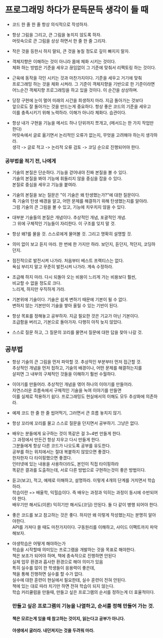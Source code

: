 # 프로그래밍 하다가 문득문득 생각이 들 때
* 코드 한 줄 한 줄 항상 의식적으로 작성하자.   

* 항상 그림을 그리고, 큰 그림을 놓치지 않도록 하자.  
  머릿속으로 큰 그림을 상상 하면서 한 줄 한 줄 그리자.

* 작은 것을 등한시 하지 말되, 큰 것을 놓칠 정도로 깊이 빠지지 말자.   

* 객체지향은 이해하는 것이 아니라 몸에 체화 시키는 것이다.    
  체화 하는 방법은 기준을 세우고 끊임없이 그 기준에 맞춰서 리팩토링 하는 것이다.    

* 근육에 동작을 각인 시키는 것과 마찬가지이다. 기준을 세우고 거기에 맞춰    
  프로그래밍 하는 것을 체화 시켜라. 그 기준이 객체지향을 기반으로 한 기준이라면    
  어느순간 객체지향 프로그래밍을 하고 있을 것이다. 이 순간을 상상하며.   

* 당장 구현에 눈이 멀어 미래의 시간을 희생하지 마라. 지금 돌아가는 것보다   
  앞으로도 잘 돌아가는 것을 만드는게 중요하다. 항상 좋은 코드의 기준을 세우고   
  이를 충족시키기 위해 노력하라. 이해가 아니라 체화다. 습관이다.       

* 항상 내가 구현을 기능을 메서드 하나 단위까지 쪼개고, (메서드는 한 가지 작업만 한다)   
  머릿속에서 글로 옮기면서 논리적인 오류가 없는지, 무엇을 고려해야 하는지 생각하라.   
  생각 -> 글로 적고 -> 논리적 오류 검토 -> 코딩 순으로 진행되어야 한다.   
### 공부법을 적기 전, 나에게
* 기술의 본질은 단순하다. 기능을 걷어내야 진짜 본질을 볼 수 있다.   
  기술의 본질을 봐야 기능에 휘둘리지 않을 중심을 잡을 수 있다.   
  본질로 중심을 세우고 기능을 붙여라.   

* 기술의 본질을 보는 질문은 "이 기술은 왜 탄생했는가?"에 대한 질문이다.   
  즉 기술의 탄생 배경을 알고, 어떤 문제를 해결하기 위해 탄생했는지를 알아라.   
  그럼 기술의 큰 그림을 볼 수 있고, 기능에 치우치지 않을 수 있다.  

* 대부분 기술들의 본질은 개념이다. 추상적인 개념, 포괄적인 개념.   
  그 위에 구체적인 기능들이 자리한다. 이 구조를 잊지 말 것.   

* 항상 왜?를 물을 것. 스스로에게 물어볼 것. 그리고 명확히 설명할 것.   

* 의미 없이 보고 듣지 마라. 한 번에 한 가지만 하라. 보던지, 듣던지, 적던지, 코딩하던지.   

* 점진적으로 발전시켜 나가라. 처음부터 베스트 프랙티스는 없다.   
  욕심 부리지 말고 꾸준히 발전시켜 나가라. 계속 수정하라.   

* 조급해 하지 마라. 다시 되돌아 오는 비용이 느리게 가는 비용보다 훨씬,    
  비교할 수 없을 정도로 크다.   
  느리게, 하지만 우직하게 가라.   

* 기본위에 기술이다. 기술은 쉽게 변하기 때문에 기본이 될 수 없다.   
  변하지 않는 기본만이 기술을 쌓아 올릴 수 있는 기반이 된다.   

* 항상 목표를 정해놓고 공부하자. 지금 필요한 것은 기교가 아닌 기본이다.     
  조급함을 버리고, 기본으로 돌아가자. 다행히 아직 늦지 않았다.     

* 스스로 질문 하고, 그 질문의 꼬리를 물면서 질문에 대한 답을 찾아 나갈 것.       
## 공부법
* 항상 기술의 큰 그림을 먼저 파악할 것. 추상적인 부분부터 먼저 접근할 것.      
  추상적인 개념을 먼저 접하고, 기술의 배경이나, 어떤 문제를 해결하는지를      
  살피면 그 내부의 구체적인 것들을 이해하기 훨씬 수월하다.      
 
* 이야기를 만들어라. 추상적인 개념을 엮어 하나의 이야기를 만들어라.       
  자연스러운 흐름속에서 구체적인 기술을 녹여 이야기를 만들면        
  이를 실제로 적용하기 쉽다. 프로그래밍도 현실에서의 이해도 모두 추상화에 의존하라.        
 
* 예제 코드 한 줄 한 줄 씹어먹기, 그러면서 큰 흐름 놓치지 않기.     

* 항상 꼬리에 꼬리를 물고 스스로 질문을 던지면서 공부하기. 그냥은 없다.           

* 배우는 분들에게 요구하는 것이 똑같은 걸 3~4번 만들게 한다.        
  그 과정에서 만든건 항상 지우고 다시 만들게 한다.          
  그분들에게 항상 다른 코드가 나오도록 공부를 유도한다.         
  공부를 하는 위치에서는 절대 복붙하지 않았으면 좋겠다.     
  한자한자 다 타이핑했으면 좋겠다.       
  인터넷에 있는 내용을 사용하더라도, 본인이 직접 타이핑하라           
  똑같은 결과를 도출하는데, 서로 다른 방법으로 구현하는것이 좋은 방법이다.        

* 듣고(보고), 적고, 예제로 이해하고, 설명하라. 이렇게 4개의 단계를 거치면서 학습하라.      
  학습이란 => 배울학, 익힐습이다. 즉 배우는 과정과 익히는 과정이 동시에 수반되어야 한다.         
  배우기만 해서도(이론) 익히기만 해서도(코딩) 안된다. 둘 다 같이 병행 되어야 한다.          

* 좋은 코드를 보고 참고하는 것은 좋다. 하지만 왜 이렇게 작성했는지는 분명히 알아야한다.   
  API를 가져다 쓸 때도 마찬가지이다. 구동원리를 이해하고, 사이드 이팩트까지 파악해보자.
  
* 야생학습은 어떻게 해야하는가    
  학습을 시작할때 의미있는 프로그램을 개발하는 것을 목표로 해야한다.    
  책은 보조가 되어야 하며, 책에 종속적으로 진행하면 안된다   
  실제 업무 환경과 흡사한 환경으로 해야 의미가 있음    
  특히 실수를 많이 한 학생들이 응용력이 좋은데,   
  책을 통해 진행하면 실수를 할 수가 없다.        
  실수에 대한 훈련이 현실에서 필요한데, 실수 훈련이 전혀 안된다.   
  책에 있는 대로 따라 치기만 하면 전혀 학습이 되지 않는다.     
  학습 커리큘럼을 만들때, 만들고 싶은 프로그램의 순서를 정하는게 더 효율적이다.
  ### 만들고 싶은 프로그램의 기능을 나열하고, 순서를 정해 만들어 가는 것.    
  #### 책은 모르는게 있을 때 참고하는 것이지, 읽는다고 공부가 아니다.   
  #### 야생에서 굴러라. 내던져지는 것을 두려워 마라.
